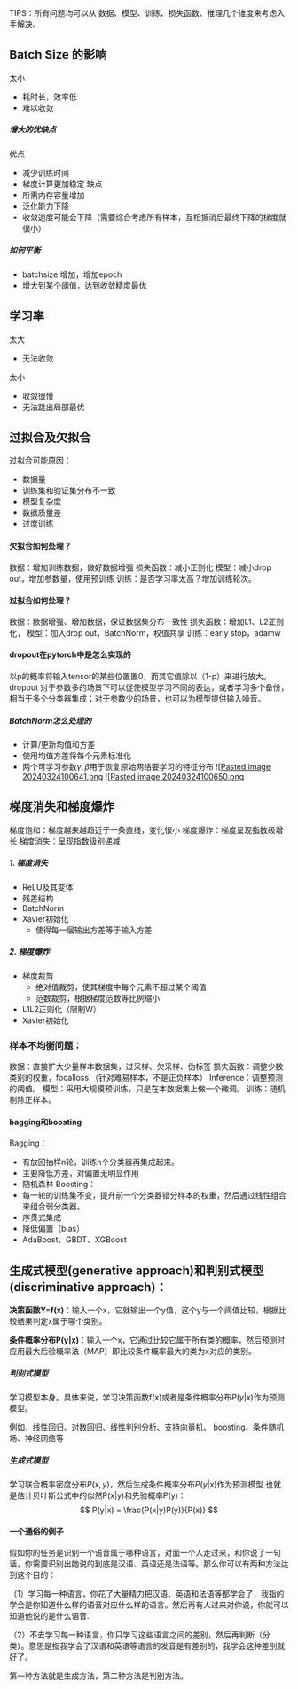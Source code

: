 TIPS：所有问题均可以从 数据、模型、训练、损失函数、推理几个维度来考虑入手解决。

## Batch Size 的影响
太小
+ 耗时长，效率低
+ 难以收敛
##### 增大的优缺点
 优点
+ 减少训练时间
+ 梯度计算更加稳定
缺点
+ 所需内存容量增加
+ 泛化能力下降
+ 收敛速度可能会下降（需要综合考虑所有样本，互相抵消后最终下降的梯度就很小）

##### 如何平衡
+ batchsize 增加，增加epoch
+ 增大到某个阈值，达到收敛精度最优

## 学习率

太大
+ 无法收敛

太小
+ 收敛很慢
+ 无法跳出局部最优
## 过拟合及欠拟合
过拟合可能原因：
+ 数据量
+ 训练集和验证集分布不一致
+ 模型复杂度
+ 数据质量差
+ 过度训练

#### 欠拟合如何处理？

数据：增加训练数据，做好数据增强
损失函数：减小正则化
模型：减小drop out，增加参数量，使用预训练
训练：是否学习率太高？增加训练轮次。

#### 过拟合如何处理？

数据：数据增强、增加数据，保证数据集分布一致性
损失函数：增加L1、L2正则化，
模型：加入drop out，BatchNorm，权值共享
训练：early stop，adamw

#### dropout在pytorch中是怎么实现的
以p的概率将输入tensor的某些位置置0，而其它值除以（1-p）来进行放大。
dropout 对于参数多的场景下可以促使模型学习不同的表达，或者学习多个备份，相当于多个分类器集成；对于参数少的场景，也可以为模型提供输入噪音。
##### BatchNorm怎么处理的
+ 计算/更新均值和方差
+ 使用均值方差将每个元素标准化
+ 两个可学习参数$\gamma,\beta$用于恢复原始网络要学习的特征分布
![[Pasted image 20240324100641.png](../attach/Pasted%20image%2020240324100641.png)
![[Pasted image 20240324100650.png](../attach/Pasted%20image%2020240324100650.png)


## 梯度消失和梯度爆炸
梯度饱和：梯度越来越趋近于一条直线，变化很小
梯度爆炸：梯度呈现指数级增长
梯度消失：呈现指数级别递减
##### 1. 梯度消失
+ ReLU及其变体
+ 残差结构
+ BatchNorm
+ Xavier初始化
	+ 使得每一层输出方差等于输入方差
##### 2. 梯度爆炸
+ 梯度裁剪
	+ 绝对值裁剪，使其梯度中每个元素不超过某个阈值
	+ 范数裁剪，根据梯度范数等比例缩小
+ L1L2正则化（限制W）
+ Xavier初始化

### 样本不均衡问题：

数据：直接扩大少量样本数据集，过采样、欠采样、伪标签 
损失函数：调整少数类别的权重，focalloss （针对难易样本，不是正负样本）
Inference：调整预测的阈值。 
模型：采用大规模预训练，只是在本数据集上做一个微调。 
训练：随机剔除正样本。

#### bagging和boosting

Bagging：
+ 有放回抽样n轮，训练n个分类器再集成起来。
+ 主要降低方差，对偏置无明显作用
+ 随机森林
Boosting：
+ 每一轮的训练集不变，提升前一个分类器错分样本的权重，然后通过线性组合来组合弱分类器。
+ 序贯式集成
+ 降低偏置（bias）
+ AdaBoost、GBDT、XGBoost

## 生成式模型(generative approach)和判别式模型(discriminative approach)：

**决策函数Y=f(x)**：输入一个x，它就输出一个y值，这个y与一个阈值比较，根据比较结果判定x属于哪个类别。

**条件概率分布P(y|x)**：输入一个x，它通过比较它属于所有类的概率，然后预测时应用最大后验概率法（MAP）即比较条件概率最大的类为x对应的类别。

##### 判别式模型
学习模型本身。具体来说，学习决策函数f(x)或者是条件概率分布$P(y|x)$作为预测模型。

例如，线性回归、对数回归、线性判别分析、支持向量机、 boosting、条件随机场、神经网络等
##### 生成式模型
学习联合概率密度分布$P(x,y)$，然后生成条件概率分布$P(y|x)$作为预测模型
也就是估计贝叶斯公式中的似然P(x|y)和先验概率P(y)：
$$
P(y|x) = \frac{P(x|y)P(y)}{P(x)}
$$
#### 一个通俗的例子
假如你的任务是识别一个语音属于哪种语言，对面一个人走过来，和你说了一句话，你需要识别出她说的到底是汉语、英语还是法语等。那么你可以有两种方法达到这个目的：

（1）学习每一种语言，你花了大量精力把汉语、英语和法语等都学会了，我指的学会是你知道什么样的语音对应什么样的语言。然后再有人过来对你说，你就可以知道他说的是什么语音.

（2）不去学习每一种语言，你只学习这些语言之间的差别，然后再判断（分类）。意思是指我学会了汉语和英语等语言的发音是有差别的，我学会这种差别就好了。

第一种方法就是生成方法，第二种方法是判别方法。